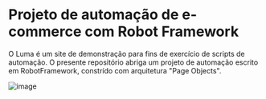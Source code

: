 # Projeto de automação de e-commerce com Robot Framework

O Luma é um site de demonstração para fins de exercício de scripts de automação. O presente repositório abriga um projeto de automação escrito em RobotFramework, constrído com arquitetura "Page Objects".

![image](https://github.com/user-attachments/assets/c50fdbef-72f5-4a62-95a1-568ec9b130e9)
